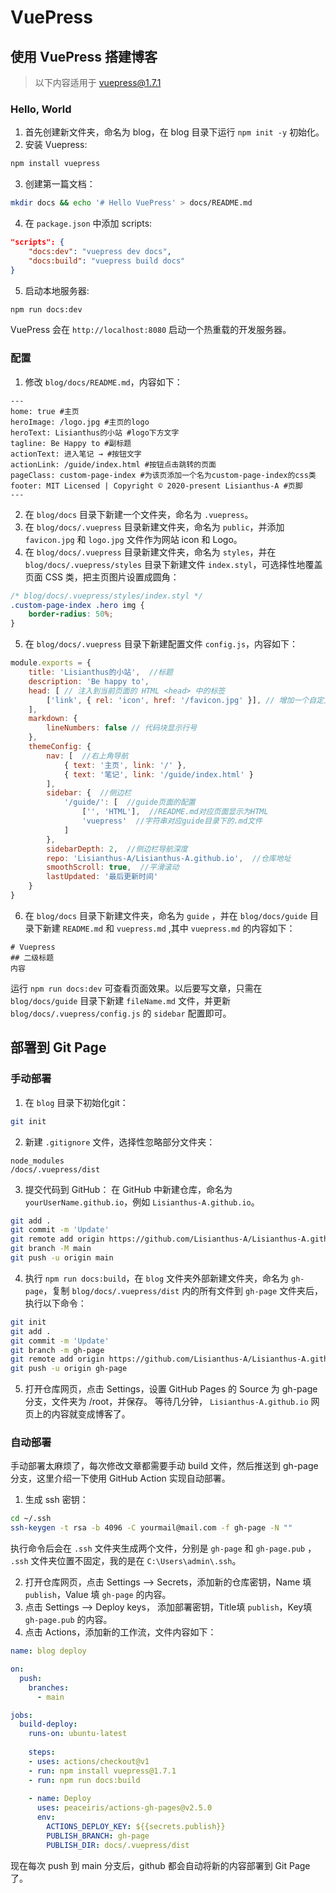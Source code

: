 # VuePress
## 使用 VuePress 搭建博客
> 以下内容适用于 vuepress@1.7.1
### Hello, World
1. 首先创建新文件夹，命名为 blog，在 blog 目录下运行 `npm init -y` 初始化。
2. 安装 Vuepress:
``` sh
npm install vuepress
```
3. 创建第一篇文档：
``` sh
mkdir docs && echo '# Hello VuePress' > docs/README.md
```
4. 在 `package.json` 中添加 scripts:
``` json
"scripts": {
    "docs:dev": "vuepress dev docs",
    "docs:build": "vuepress build docs"
}
```
5. 启动本地服务器:
``` sh
npm run docs:dev
```
VuePress 会在 `http://localhost:8080` 启动一个热重载的开发服务器。

### 配置
1. 修改 `blog/docs/README.md`，内容如下：
```
---
home: true #主页
heroImage: /logo.jpg #主页的logo
heroText: Lisianthus的小站 #logo下方文字
tagline: Be Happy to #副标题
actionText: 进入笔记 → #按钮文字
actionLink: /guide/index.html #按钮点击跳转的页面
pageClass: custom-page-index #为该页添加一个名为custom-page-index的css类
footer: MIT Licensed | Copyright © 2020-present Lisianthus-A #页脚
---
```
2. 在 `blog/docs` 目录下新建一个文件夹，命名为 `.vuepress`。
3. 在 `blog/docs/.vuepress` 目录新建文件夹，命名为 `public`，并添加 `favicon.jpg` 和 `logo.jpg` 文件作为网站 icon 和 Logo。
4. 在 `blog/docs/.vuepress` 目录新建文件夹，命名为 `styles`，并在 `blog/docs/.vuepress/styles` 目录下新建文件 `index.styl`，可选择性地覆盖页面 CSS 类，把主页图片设置成圆角：
``` css
/* blog/docs/.vuepress/styles/index.styl */
.custom-page-index .hero img {
    border-radius: 50%;
}
```
5. 在 `blog/docs/.vuepress` 目录下新建配置文件 `config.js`，内容如下：
``` js
module.exports = {
    title: 'Lisianthus的小站',  //标题
    description: 'Be happy to',
    head: [ // 注入到当前页面的 HTML <head> 中的标签
        ['link', { rel: 'icon', href: '/favicon.jpg' }], // 增加一个自定义的 favicon(网页标签的图标)
    ],
    markdown: {
        lineNumbers: false // 代码块显示行号
    },
    themeConfig: {
        nav: [  //右上角导航
            { text: '主页', link: '/' },
            { text: '笔记', link: '/guide/index.html' }
        ],
        sidebar: {  //侧边栏
            '/guide/': [  //guide页面的配置
                ['', 'HTML'],  //README.md对应页面显示为HTML
                'vuepress'  //字符串对应guide目录下的.md文件
            ]
        },
        sidebarDepth: 2,  //侧边栏导航深度
        repo: 'Lisianthus-A/Lisianthus-A.github.io',  //仓库地址
        smoothScroll: true,  //平滑滚动
        lastUpdated: '最后更新时间'
    }
}
```
6. 在 `blog/docs` 目录下新建文件夹，命名为 `guide` ，并在 `blog/docs/guide` 目录下新建 `README.md` 和 `vuepress.md` ,其中 `vuepress.md` 的内容如下：
```
# Vuepress
## 二级标题
内容
```

运行 `npm run docs:dev` 可查看页面效果。以后要写文章，只需在 `blog/docs/guide` 目录下新建 `fileName.md` 文件，并更新 `blog/docs/.vuepress/config.js` 的 `sidebar` 配置即可。

## 部署到 Git Page
### 手动部署
1. 在 `blog` 目录下初始化git：
``` sh
git init
```
2. 新建 `.gitignore` 文件，选择性忽略部分文件夹：
```
node_modules
/docs/.vuepress/dist
```
3. 提交代码到 GitHub：
在 GitHub 中新建仓库，命名为 `yourUserName.github.io`，例如 `Lisianthus-A.github.io`。
``` sh
git add .
git commit -m 'Update'
git remote add origin https://github.com/Lisianthus-A/Lisianthus-A.github.io.git
git branch -M main
git push -u origin main
```
4. 执行 `npm run docs:build`，在 `blog` 文件夹外部新建文件夹，命名为 `gh-page`，复制 `blog/docs/.vuepress/dist` 内的所有文件到 `gh-page` 文件夹后，执行以下命令：
``` sh
git init
git add .
git commit -m 'Update'
git branch -m gh-page
git remote add origin https://github.com/Lisianthus-A/Lisianthus-A.github.io.git
git push -u origin gh-page
```
5. 打开仓库网页，点击 Settings，设置 GitHub Pages 的 Source 为 gh-page 分支，文件夹为 /root，并保存。
等待几分钟， `Lisianthus-A.github.io` 网页上的内容就变成博客了。

### 自动部署
手动部署太麻烦了，每次修改文章都需要手动 build 文件，然后推送到 gh-page 分支，这里介绍一下使用 GitHub Action 实现自动部署。
1. 生成 ssh 密钥：
``` sh
cd ~/.ssh
ssh-keygen -t rsa -b 4096 -C yourmail@mail.com -f gh-page -N ""
```
执行命令后会在 `.ssh` 文件夹生成两个文件，分别是 `gh-page` 和 `gh-page.pub` ， `.ssh` 文件夹位置不固定，我的是在 `C:\Users\admin\.ssh`。

2. 打开仓库网页，点击 Settings --> Secrets，添加新的仓库密钥，Name 填 `publish`，Value 填 `gh-page` 的内容。
3. 点击 Settings --> Deploy keys， 添加部署密钥，Title填 `publish`，Key填 `gh-page.pub` 的内容。
4. 点击 Actions，添加新的工作流，文件内容如下：
``` yml
name: blog deploy

on: 
  push:
    branches: 
      - main

jobs:
  build-deploy:
    runs-on: ubuntu-latest
    
    steps:
    - uses: actions/checkout@v1
    - run: npm install vuepress@1.7.1
    - run: npm run docs:build
    
    - name: Deploy
      uses: peaceiris/actions-gh-pages@v2.5.0
      env:
        ACTIONS_DEPLOY_KEY: ${{secrets.publish}}
        PUBLISH_BRANCH: gh-page
        PUBLISH_DIR: docs/.vuepress/dist
```
现在每次 push 到 main 分支后，github 都会自动将新的内容部署到 Git Page 了。